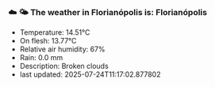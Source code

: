 ### ☁️ 🌤️  The weather in Florianópolis is: Florianópolis

- Temperature: 14.51°C
- On flesh: 13.77°C
- Relative air humidity: 67%
- Rain: 0.0 mm
- Description: Broken clouds
- last updated: 2025-07-24T11:17:02.877802
